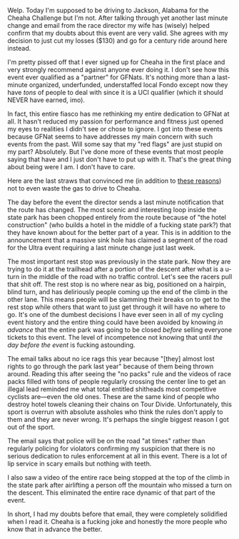 Welp. Today I'm supposed to be driving to Jackson, Alabama for the Cheaha Challenge but I'm not. After talking through yet another last minute change and email from the race director my wife has (wisely) helped confirm that my doubts about this event are very valid. She agrees with my decision to just cut my losses ($130) and go for a century ride around here instead.

I'm pretty pissed off that I ever signed up for Cheaha in the first place and very strongly recommend against anyone ever doing it. I don't see how this event ever qualified as a "partner" for GFNats. It's nothing more than a last-minute organized, underfunded, understaffed local Fondo except now they have *tons* of people to deal with since it is a UCI qualifier (which it should NEVER have earned, imo).

In fact, this entire fiasco has me rethinking my entire dedication to GFNat at all. It hasn't reduced my passion for performance and fitness just opened my eyes to realities I didn't see or chose to ignore. I got into these events because GFNat seems to have addresses my main concern with such events from the past. Will some say that my "red flags" are just stupid on my part? Absolutely. But I've done more of these events that most people saying that have and I just don't have to put up with it. That's the great thing about being were I am. I don't have to care.

Here are the last straws that convinced me (in addition to [these reasons](../Fitness/First%20and%20last%20Cheaha%20for%20me.md)) not to even waste the gas to drive to Cheaha.

The day before the event the director sends a last minute notification that the route has changed. The most scenic and interesting loop inside the state park has been chopped entirely from the route because of "the hotel construction" (who builds a hotel in the middle of a fucking state park?) that they have known about for the better part of a year. This is in addition to the announcement that a massive sink hole has claimed a segment of the road for the Ultra event requiring a last minute change just last week.

The most important rest stop was previously in the state park. Now they are trying to do it at the trailhead after a portion of the descent after what is a u-turn in the middle of the road with no traffic control. Let's see the racers pull that shit off. The rest stop is no where near as big, positioned on a hairpin, blind turn, and has deliriously people coming up the end of the climb in the other lane. This means people will be slamming their breaks on to get to the rest stop while others that want to just get through it will have no where to go. It's one of the dumbest decisions I have ever seen in all of my cycling event history and the entire thing could have been avoided by knowing *in advance* that the entire park was going to be closed *before* selling everyone tickets to this event. The level of incompetence not knowing that until *the day before the event* is fucking astounding. 

The email talks about no ice rags this year because "\[they\] almost lost rights to go through the park last year" because of them being thrown around. Reading this after seeing the "no packs" rule and the videos of race packs filled with tons of people regularly crossing the center line to get an illegal lead reminded me what total entitled shitheads most competitive cyclists are—even the old ones. These are the same kind of people who destroy hotel towels cleaning their chains on Tour Divide. Unfortunately, this sport is overrun with absolute assholes who think the rules don't apply to them and they are never wrong. It's perhaps the single biggest reason I got out of the sport.

The email says that police will be on the road "at times" rather than regularly policing for violators confirming my suspicion that there is no serious dedication to rules enforcement at all in this event. There is a lot of lip service in scary emails but nothing with teeth.

I also saw a video of the entire race being stopped at the top of the climb in the state park after airlifting a person off the mountain who missed a turn on the descent. This eliminated the entire race dynamic of that part of the event.

In short, I had my doubts before that email, they were completely solidified when I read it. Cheaha is a fucking joke and honestly the more people who know that in advance the better.